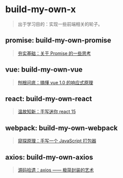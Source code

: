 # build-my-own-x

> 出于学习目的：实现一些前端相关的轮子。

## promise: build-my-own-promise

> [夯实基础：关于 Promise 的一些思考](./build-my-own-promise/README.md)

## vue: build-my-own-vue

> [刨根问底：搞懂 vue 1.0 的响应式原理](./build-my-own-vue/README.md)

## react: build-my-own-react

> [温故知新：手写迷你 react 15](./build-my-own-react/README.md)

## webpack: build-my-own-webpack

> [窥探原理：手写一个 JavaScript 打包器](./build-my-own-webpack/README.md)

## axios: build-my-own-axios

> [源码拾遗：axios —— 极简封装的艺术](./build-my-own-axios/README.md)
